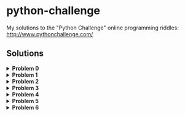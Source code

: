 # python-challenge
My solutions to the "Python Challenge" online programming riddles: http://www.pythonchallenge.com/

## Solutions
<details>
<summary><strong>Problem 0</strong></summary>
The hint is pretty informative for this problem; change the current number
in the url to the given number on the webpage, which is 2<sup>38</sup>.
Open the new url in the default browser.
</details>

<details>
<summary><strong>Problem 1</strong></summary>
Caesar cipher where the given image is the key to the cipher:</br>
K -> M (shift two positions right)</br>
O -> Q (shift two positions right)</br>
E -> G (shift two positions right)</br>

The everybody thinks "twice" part is also hinting to the fact that we should
shift all letters in the jumbled text below to the right.</br>

Create a parsetree using BeautifulSoup to find the encrypted text, then using
the key to the cipher, decrypt the message.</br>

Once the message is decrypted, it tells us to decrypt the url. Decrypt the name
of the html file and use that as the name of the next html page.
</details>

<details>
<summary><strong>Problem 2</strong></summary>
The hint for this problem directs us to the page source, which contains
a very large comment with a note saying "find rare characters". Send a get
request to the page and construct a BeautifulSoup parser to find the second
comment (the one with mess of characters) then use a dictionary to keep count
of all the characters. Then find the keys with the smallest value associated
with them.</br>

Once we have a dictionary of the characters and the number of times they appear,
we can sort them based on their values and view the results. We'll notice that
the first eight characters in acending order of appearence will spell
'equality'. We'll use this as the name of the next riddle's page.
</details>

<details>
<summary><strong>Problem 3</strong></summary>
Similar to the last problem, the bulk of 3.py is scraping a large comment
from the source of the webpage in order to find the name of the next webpage
to visit. The hint this time is to look for one "small letter" surrounded
by exactly three "big bodyguards" (letters) on each of its sides. To find all
matches of this pattern, construct a regular expression that will match to
exactly three uppercase letters, a single lowercase letter, and an additional
three uppercase letters. We'll preserve the named group for the lowercase
letters then join them together to get the name of the next webpage.
</details>

<details>
<summary><strong>Problem 4</strong></summary>
The image on the webpage is an anchor to another webpage with a similar
url. Appended to the end of the url however is a web-query entitled "nothing"
with a value of 44827. The content of the new page is "and the next nothing is",
followed by a number. This hints that we should alter the web-query by changing
the value of the webquery to the number found on the content of this page.

Another hint is provided in the source code of the original page informing us
that we need not go past 400 new pages. The pattern described above will repeat
until a special webpage is found containing the name of the next page.
</details>

<details>
<summary><strong>Problem 5</strong></summary>
The first hint for this problem is the title of the webpage: 'peak hell'.
When pronounced, it sounds very similar to 'pickle', which is the builtin
python object serialization package. When viewing the the source code of the
webpage, there is a 'peakhell' tag that links to a pickle file. We'll download
the file (prompting the user if they are okay with deserializing the file) then
view its contents.

Each line from the file is part of an ASCII art textual representation of the name
for the next webpage. Printing out each line and then following the link to the
webpage 'channel' will bring us the the sixth riddle.
</details>

<details>
<summary><strong>Problem 6</strong></summary>
The first hint to this problem is in a comment in the page's source: `<!-- <!--zip --> `
With this knowledge, we can traverse to zip.html, which tells us to 'find the zip'.

From there, we'll navigate to the original page (`/channel`) and navigate to `.zip`
instead of `.html`. This will trigger a download of a zip file, which we'll then
extract to find a large number of files.

One of the files from the zip folder is a readme, which will tell us which file to
start reading from first.
</details>
